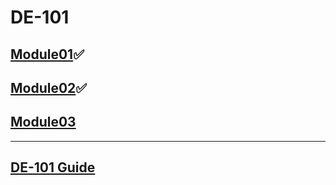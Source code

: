 # DE-101
## [Module01](https://github.com/Kozub420/DE-101/tree/main/Module1)✅
## [Module02](https://github.com/Kozub420/DE-101/tree/main/Module02)✅
## [Module03](https://github.com/Kozub420/DE-101/tree/main/Module03)
_________________________________________________________________
## [DE-101 Guide](https://github.com/Data-Learn/data-engineering/blob/master/DE%20-%20101%20Guide.md)

